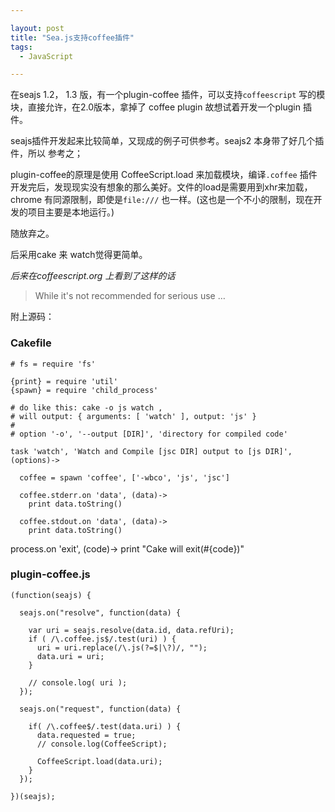 ```yaml
---

layout: post
title: "Sea.js支持coffee插件"
tags:
  - JavaScript

---
```


在seajs 1.2， 1.3 版，有一个plugin-coffee 插件，可以支持`coffeescript`
写的模块，直接允许，在2.0版本，拿掉了 coffee plugin 故想试着开发一个plugin 插件。

seajs插件开发起来比较简单，又现成的例子可供参考。seajs2 本身带了好几个插件，所以
参考之；

plugin-coffee的原理是使用 CoffeeScript.load 来加载模块，编译`.coffee` 
插件开发完后，发现现实没有想象的那么美好。文件的load是需要用到xhr来加载，chrome
有同源限制，即使是`file:///` 也一样。(这也是一个不小的限制，现在开发的项目主要是本地运行。)

随放弃之。

后采用cake 来 watch觉得更简单。

_后来在coffeescript.org 上看到了这样的话_

> While it's not recommended for serious use …




附上源码：

### Cakefile
	
	# fs = require 'fs'
	
	{print} = require 'util'
	{spawn} = require 'child_process'
	
	# do like this: cake -o js watch ,
	# will output: { arguments: [ 'watch' ], output: 'js' }
	#
	# option '-o', '--output [DIR]', 'directory for compiled code'
	
	task 'watch', 'Watch and Compile [jsc DIR] output to [js DIR]', (options)->
	
	  coffee = spawn 'coffee', ['-wbco', 'js', 'jsc']
	
	  coffee.stderr.on 'data', (data)->
	    print data.toString()
	
	  coffee.stdout.on 'data', (data)->
	    print data.toString()

  process.on 'exit', (code)->
    print "Cake will exit(#{code})"

### plugin-coffee.js

	(function(seajs) {
	
	  seajs.on("resolve", function(data) {
	
	    var uri = seajs.resolve(data.id, data.refUri);
	    if ( /\.coffee.js$/.test(uri) ) {
	      uri = uri.replace(/\.js(?=$|\?)/, "");
	      data.uri = uri;
	    }
	
	    // console.log( uri );
	  });
	
	  seajs.on("request", function(data) {
	
	    if( /\.coffee$/.test(data.uri) ) {
	      data.requested = true;
	      // console.log(CoffeeScript);
	
	      CoffeeScript.load(data.uri);
	    }
	  });
	
	})(seajs);

